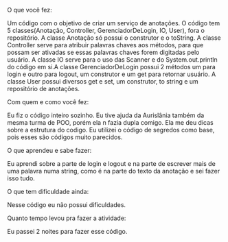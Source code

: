 O que você fez:

Um código com o objetivo de criar um serviço de anotações. O código tem 5 classes(Anotação, Controller, GerenciadorDeLogin, IO, User), fora o repositório. A classe Anotação só possui o construtor e o toString. A classe Controller serve para atribuir palavras chaves aos métodos, para que possam ser ativadas se essas palavras chaves forem digitadas pelo usuário. A classe IO serve para o uso das Scanner e do System.out.println do código em si.A classe GerenciadorDeLogin possui 2 métodos um para login e outro para logout, um construtor e um get para retornar usuário. A classe User possui diversos get e set, um construtor, to string e um repositório de anotações.

Com quem e como você fez:

Eu fiz o código inteiro sozinho. Eu tive ajuda da Aurislânia também da mesma turma de POO, porém ela n fazia dupla comigo. Ela me deu dicas sobre a estrutura do codigo. Eu utilizei o código de segredos como base, pois esses são códigos muito parecidos.

O que aprendeu e sabe fazer:

Eu aprendi sobre a parte de login e logout e na parte de escrever mais de uma palavra numa string, como é na parte do texto da anotação e sei fazer isso tudo.

O que tem dificuldade ainda:

Nesse código eu não possui dificuldades.

Quanto tempo levou pra fazer a atividade:

Eu passei 2 noites para fazer esse código.
